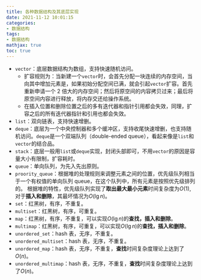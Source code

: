 ```yaml
---
title: 各种数据结构及其底层实现
date: 2021-11-12 10:01:15
categories:
- 数据结构
tags:
- 数据结构
mathjax: true
toc: true
---
```


* `vector`：底层数据结构为数组，支持快速随机访问。
    * 扩容规则为：当新建一个`vector`时，会首先分配一块连续的内存空间，当向其中增加元素是，如果初始分配空间已满，就会引起`vector`扩容。首先重新申请一个 2 倍大的内存空间；然后将原空间的内容拷贝过来；最后将原空间内容进行释放，将内存交还给操作系统。
    * 在插入位置和删除位置之后的多有迭代器和指针引用都会失效，同理，扩容之后的所有迭代器指针和引用也都会失效。
* `list`：双向链表，支持快速增删。
* `deque`：底层为一个中央控制器和多个缓冲区，支持收尾快速增删，也支持随机访问。`deque`是一个双端队列（double-ended queue），看起来像是`list`和`vector`的结合品。
* `stack`：底层一般用`list`或`deque`实现，封闭头部即可，不用`vector`的原因是容量大小有限制，扩容耗时。
* `queue`：单向队列，为先入先出原则。
* `proority_queue`：根据堆的处理规则来调整元素之间的位置，优先级队列相当于一个有权值的单向队列 queue，在这个队列中，所有元素是按照优先级排列的。
根据堆的特性，优先级队列实现了**取出最大最小元素**时间复杂度为$O(1)$, 对于**插入和删除**，其最坏情况为$O(\lg n)$。
* `set`：红黑树，有序，不重复。
* `multiset`：红黑树，有序，可重复。
* `map`：红黑树，有序，不重复，可以实现$O(\lg n)$的**查找，插入和删除**。
* `multimap`：红黑树，有序，可重复，可以实现$O(\lg n)$的**查找，插入和删除**。
* `unordered_set`：hash 表，无序，不重复。
* `unordered_multiset`：hash 表，无序，不重复。
* `unordered_map`：hash 表，无序，不重复，**查找**时间复杂度理论上达到了$O(n)$。
* `unordered_multimap`：hash 表，无序，不重复，**查找**时间复杂度理论上达到了$O(n)$。
